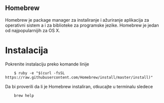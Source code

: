 ## Homebrew

Homebrew je package manager za instaliranje i ažuriranje aplikacija za operativni sistem a i za biblioteke za programske jezike. Homebrew je jedan od najpopularnijih za OS X.

# Instalacija

Pokrenite instalaciju preko komande linije

        $ ruby -e "$(curl -fsSL https://raw.githubusercontent.com/Homebrew/install/master/install)"

Da bi proverili da li je Homebrew instaliran, otkucajte u terminalu sledece

        brew help
